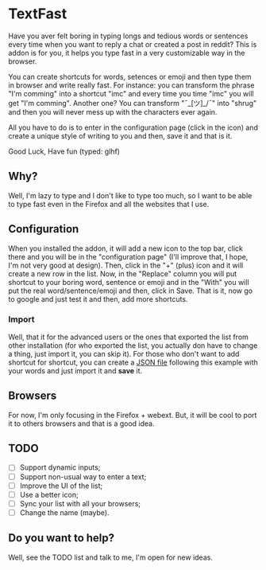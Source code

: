 # TextFast
Have you aver felt boring in typing longs and tedious words or sentences every time when you want to reply a chat or created a post in reddit? This is addon is for you, it helps you type fast in a very customizable way in the browser.

You can create shortcuts for words, setences or emoji and then type them in browser and write really fast. 
For instance: you can transform the phrase "I'm comming" into a shortcut "imc" and every time you time "imc" you will get "I'm comming". Another one? You can transform "¯\_[ツ]_/¯" into "shrug" and then you will never mess up with the characters ever again. 

All you have to do is to enter in the configuration page (click in the icon) and create a unique style of writing to you and then, save it and that is it. 

Good Luck, Have fun (typed: glhf)

## Why?

Well, I'm lazy to type and I don't like to type too much, so I want to be able to type fast even in the Firefox and all the websites that I use.


## Configuration

When you installed the addon, it will add a new icon to the top bar, click there and you will be in the "configuration page" (I'll improve that, I hope, I'm not very good at design). Then, click in the "+" (plus) icon and it will create a new row in the list. Now, in the "Replace" column you will put shortcut to your boring word, sentence or emoji and in the "With" you will put the real word/sentence/emoji and then, click in Save. That is it, now go to google and just test it and then, add more shortcuts.  

### Import 

Well, that it for the advanced users or the ones that exported the list from other installation (for who exported the list, you actually don have to change a thing, just import it, you can skip it). For those who don't want to add shortcut for shortcut, you can create a [JSON file](/example.json) following this example with your words and just import it and **save** it.

## Browsers

For now, I'm only focusing in the Firefox + webext. But, it will be cool to port it to others browsers and that is a good idea. 

## TODO

- [ ] Support dynamic inputs;
- [ ] Support non-usual way to enter a text; 
- [ ] Improve the UI of the list;
- [ ] Use a better icon;
- [ ] Sync your list with all your browsers;
- [ ] Change the name (maybe).

## Do you want to help?

Well, see the TODO list and talk to me, I'm open for new ideas.
